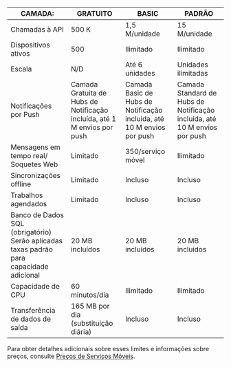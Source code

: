 
| CAMADA: | GRATUITO | BASIC | PADRÃO |
|----|----|----|----|
| Chamadas à API | 500 K | 1,5 M/unidade | 15 M/unidade |
| Dispositivos ativos | 500 | Ilimitado | Ilimitado |
| Escala | N/D | Até 6 unidades | Unidades ilimitadas |
| Notificações por Push | Camada Gratuita de Hubs de Notificação incluída, até 1 M envios por push | Camada Basic de Hubs de Notificação incluída, até 10 M envios por push | Camada Standard de Hubs de Notificação incluída, até 10 M envios por push |
| Mensagens em tempo real/<br/>Soquetes Web | Limitado | 350/serviço móvel | Ilimitado |
| Sincronizações offline | Limitado | Incluso | Incluso |
| Trabalhos agendados | Limitado | Incluso | Incluso |
| Banco de Dados SQL (obrigatório) <br/>Serão aplicadas taxas padrão para capacidade adicional | 20 MB incluídos | 20 MB incluídos | 20 MB incluídos |
| Capacidade de CPU | 60 minutos/dia | Ilimitado | Ilimitado |
| Transferência de dados de saída | 165 MB por dia (substituição diária) | Incluso | Incluso |

Para obter detalhes adicionais sobre esses limites e informações sobre preços, consulte [Preços de Serviços Móveis](https://azure.microsoft.com/pricing/details/mobile-services/).

<!---HONumber=July15_HO5-->